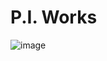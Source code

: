 # P.I. Works
![image](https://user-images.githubusercontent.com/83499976/162198249-5f81c465-476a-4bac-8201-b3999f8ddd94.png)
